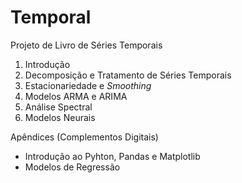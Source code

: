 # Temporal
Projeto de Livro de Séries Temporais

1. Introdução  
2. Decomposição e Tratamento de Séries Temporais  
3. Estacionariedade e *Smoothing*
4. Modelos ARMA e ARIMA
5. Análise Spectral
6. Modelos Neurais

Apêndices (Complementos Digitais)

* Introdução ao Pyhton, Pandas e Matplotlib
* Modelos de Regressão
